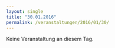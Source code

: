 ```yaml
---
layout: single
title: "30.01.2016"
permalink: /veranstaltungen/2016/01/30/
---
```


Keine Veranstaltung an diesem Tag.
